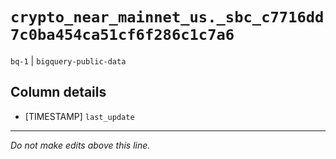 # `crypto_near_mainnet_us._sbc_c7716dd7c0ba454ca51cf6f286c1c7a6`
`bq-1` | `bigquery-public-data`

## Column details
* [TIMESTAMP] `last_update`

-------------------------------------------------------------------------------
*Do not make edits above this line.*

